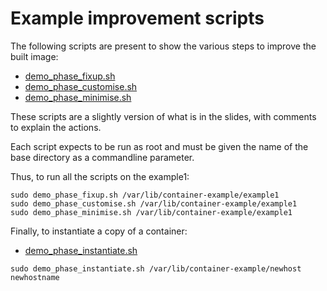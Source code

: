 # Example improvement scripts

The following scripts are present to show the various steps to improve the
built image:
- [demo_phase_fixup.sh](demo_phase_fixup.sh)
- [demo_phase_customise.sh](demo_phase_customise.sh)
- [demo_phase_minimise.sh](demo_phase_minimise.sh)

These scripts are a slightly version of what is in the slides, with comments
to explain the actions.

Each script expects to be run as root and must be given the name of the
base directory as a commandline parameter.

Thus, to run all the scripts on the example1:

```
sudo demo_phase_fixup.sh /var/lib/container-example/example1
sudo demo_phase_customise.sh /var/lib/container-example/example1
sudo demo_phase_minimise.sh /var/lib/container-example/example1
```

Finally, to instantiate a copy of a container:
- [demo_phase_instantiate.sh](demo_phase_instantiate.sh)

```
sudo demo_phase_instantiate.sh /var/lib/container-example/newhost newhostname
```
